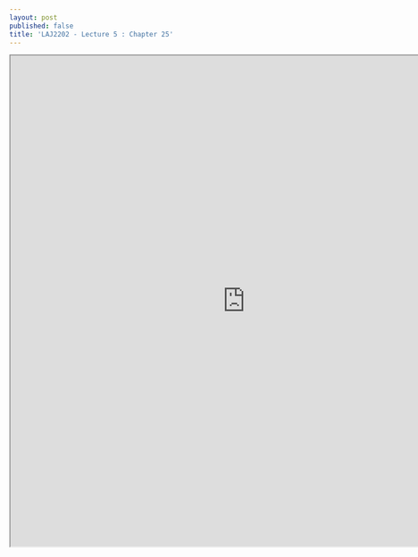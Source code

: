 ```yaml
---
layout: post
published: false
title: 'LAJ2202 - Lecture 5 : Chapter 25'
---
```

<iframe src="https://drive.google.com/file/d/1RptJs1PSU4h2J43o8udRyuKPRIVfBOMS/preview" width="840" height="880"></iframe>